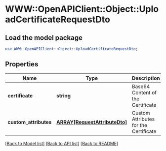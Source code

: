 # WWW::OpenAPIClient::Object::UploadCertificateRequestDto

## Load the model package
```perl
use WWW::OpenAPIClient::Object::UploadCertificateRequestDto;
```

## Properties
Name | Type | Description | Notes
------------ | ------------- | ------------- | -------------
**certificate** | **string** | Base64 Content of the Certificate | 
**custom_attributes** | [**ARRAY[RequestAttributeDto]**](RequestAttributeDto.md) | Custom Attributes for the Certificate | 

[[Back to Model list]](../README.md#documentation-for-models) [[Back to API list]](../README.md#documentation-for-api-endpoints) [[Back to README]](../README.md)



